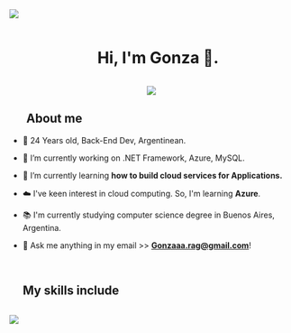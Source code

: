 <!--horizontal divider(gradiant)-->
<img src="https://user-images.githubusercontent.com/73097560/115834477-dbab4500-a447-11eb-908a-139a6edaec5c.gif">

<!--h1 without bottom border-->
<div id="user-content-toc">
  <ul align="center">
    <summary><h1 style="display: inline-block">Hi, I'm Gonza 👋.</h1></summary>
  </ul>
</div>

<!--Gif de bienvenida-->
<p align="center">
  <a href="https://github.com/DenverCoder1/readme-typing-svg"><img src="https://readme-typing-svg.herokuapp.com?font=Time+New+Roman&color=cyan&size=25&center=true&vCenter=true&width=600&height=100&lines=Coding+solutions+for+tomorrow’s+problems.;Self-taught+Back-End+Developer,;Computer+Science+Degree+Student,;Active+Learner,;Love+to+learn+new+technology;Buenos+Aires,+🇦🇷"></a>
</p>

<!--About me-->
## <img width ="25"><b> About me</b>

<!--Intro start-->
- 🧉  24 Years old, Back-End Dev, Argentinean.

- 🔭 I’m currently working on .NET Framework, Azure, MySQL.

- 🌱 I’m currently learning **how to build cloud services for Applications.**

- ☁️ I've keen interest in cloud computing. So, I'm learning **Azure**.

- 📚 I'm currently studying computer science degree in Buenos Aires, Argentina.

- 📝 Ask me anything in my email >> **Gonzaaa.rag@gmail.com**!
<!--Intro end-->

<!--h1 without bottom border-->
## <div id="user-content-toc">
  <ul align="left">
    <summary><h2 style="display: inline-block" >My skills include</h2></summary>
  </ul>
</div>
<!--tech stack icons-->
<div>
  <p align="left">
    <a href="https://skillicons.dev">
      <img src="https://skillicons.dev/icons?i=azure,cs,dotnet,java,eclipse,git,github,html,css,js,mysql,visualstudio,vscode,sublime&perline=14" />
    </a>
  </p>
</div>  
